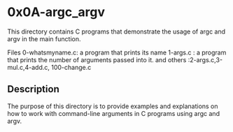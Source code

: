 # 0x0A-argc_argv
This directory contains C programs that demonstrate the usage of argc and argv in the main function.

Files
0-whatsmyname.c: a program that prints its name
1-args.c : a program that prints the number of arguments passed into it.
and others :2-args.c,3-mul.c,4-add.c, 100-change.c
## Description
The purpose of this directory is to provide examples and explanations on how to work with command-line arguments in C programs using argc and argv.
